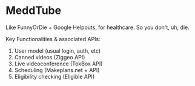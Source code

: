 MeddTube
========

Like FunnyOrDie + Google Helpouts, for healthcare. So you don't, uh, die.

Key Functionalities & associated APIs:
1. User model (usual login, auth, etc)
2. Canned videos (Ziggeo API)
3. Live videoconference (TokBox API)
4. Scheduling (Makeplans.net + API)
5. Eligibility checking (Eligible API)


